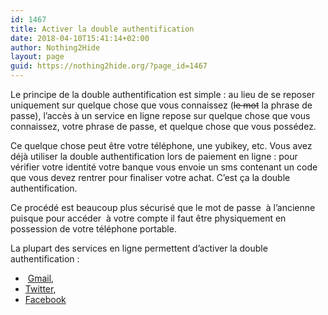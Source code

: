 ```yaml
---
id: 1467
title: Activer la double authentification
date: 2018-04-10T15:41:14+02:00
author: Nothing2Hide
layout: page
guid: https://nothing2hide.org/?page_id=1467
---
```

Le principe de la double authentification est simple : au lieu de se reposer uniquement sur quelque chose que vous connaissez (<del datetime="2018-06-07T11:00:45+00:00">le mot</del> la phrase de passe), l&rsquo;accès à un service en ligne repose sur quelque chose que vous connaissez, votre phrase de passe, et quelque chose que vous possédez. <!--more-->

Ce quelque chose peut être votre téléphone, une yubikey, etc. Vous avez déjà utiliser la double authentification lors de paiement en ligne : pour vérifier votre identité votre banque vous envoie un sms contenant un code que vous devez rentrer pour finaliser votre achat. C&rsquo;est ça la double authentification.

Ce procédé est beaucoup plus sécurisé que le mot de passe  à l&rsquo;ancienne puisque pour accéder  à votre compte il faut être physiquement en possession de votre téléphone portable.

La plupart des services en ligne permettent d&rsquo;activer la double authentification :

  *  [Gmail](https://accounts.google.com/b/0/SmsAuthSettings),
  * [Twitter](https://twitter.com/settings/security),
  * [Facebook](https://www.facebook.com/settings?tab=security&section=approvals&view)